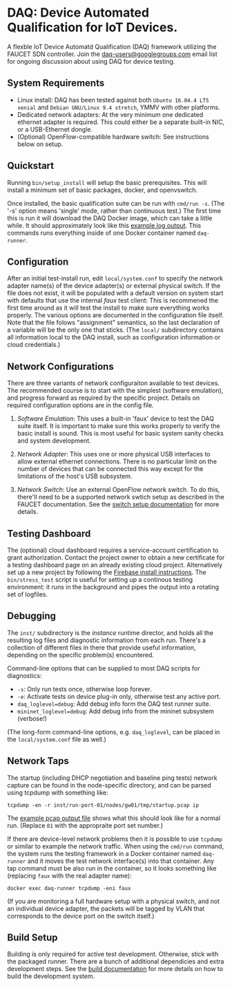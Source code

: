 # DAQ: <b>D</b>evice <b>A</b>utomated <b>Q</b>ualification for IoT Devices.

A flexble IoT Device Automatd Qualification (DAQ) framework utilizing the FAUCET SDN controller.
Join the [daq-users@googlegroups.com](https://groups.google.com/forum/#!forum/daq-users) email
list for ongoing discussion about using DAQ for device testing.

## System Requirements

* Linux install: DAQ has been tested against both `Ubuntu 16.04.4 LTS xenial` and
`Debian GNU/Linux 9.4 stretch`, YMMV with other platforms.
* Dedicated network adapters: At the very minimum one dedicated ethernet adapter is
required. This could either be a separate built-in NIC, or a USB-Ethernet dongle.
* (Optional) OpenFlow-compatible hardware switch: See instructions below on setup.

## Quickstart

Running `bin/setup_install` will setup the basic prerequisites. This will install a
minimum set of basic packages, docker, and openvswitch.

Once installed, the basic qualification suite can be run with `cmd/run -s`. (The
'-s' option means 'single' mode, rather than continuous test.) The first
time this is run it will download the DAQ Docker image, which can take a little while. It should
approximately look like this [example log output](docs/run_log.md). This commands runs
everything inside of one Docker container named `daq-runner`.

## Configuration

After an initial test-install run, edit `local/system.conf` to specify the network adapter
name(s) of the device adapter(s) or external physical switch.
If the file does not exist, it will be populated with a default version on system start with
defaults that use the internal _faux_ test client: This is recommened the first time around
as it will test the install to make sure everything works properly. The various options are
documented in the configuration file itself. Note that the file folows "assignment" semantics,
so the last declaration of a variable will be the only one that sticks. (The `local/`
subdirectory contains all information local to the DAQ install, such as configuration information
or cloud credentials.)

## Network Configurations

There are three variants of network configuraiton available to test devices. The recommended
course is to start with the simplest (software emulation), and progress forward as required by
the specific project. Details on required configuration options are in the config file.

1. _Software Emulation_: This uses a built-in 'faux' device to test the DAQ suite itself. It is
important to make sure this works properly to verify the basic install is sound. This
is most useful for basic system sanity checks and system development.

2. _Network Adapter_: This uses one or more physical USB interfaces to allow external
ethernet connections. There is no particular limit on the number of devices that can be connected
this way except for the limitations of the host's USB subsystem.

3. _Network Switch_: Use an external OpenFlow network switch. To do this, there'll need to be
a supported network swtich setup as described in the FAUCET documentation. See the [switch
setup documentation](docs/switches.md) for more details.

## Testing Dashboard

The (optional) cloud dashboard requires a service-account certification to grant authorization.
Contact the project owner to obtain a new certificate for a testing dashboard page on an already
existing cloud project. Alternatively set up a new project by following the
[Firebase install instructions](docs/firebase.md). The `bin/stress_test` script is useful for
setting up a continous testing environment: it runs in the background and pipes the output
into a rotating set of logfiles.

## Debugging

The `inst/` subdirectory is the _instance_ runtime director, and holds all the resulting log files
and diagnostic information from each run. There's a collection of different files in there that provide
useful information, depending on the specific problem(s) encountered.

Command-line options that can be supplied to most DAQ scripts for diagnostics:
* `-s`: Only run tests once, otherwise loop forever.
* `-e`: Activate tests on device plug-in only, otherwise test any active port.
* `daq_loglevel=debug`: Add debug info form the DAQ test runner suite.
* `mininet_loglevel=debug`: Add debug info from the mininet subsystem (verbose!)

(The long-form command-line options, e.g. `daq_loglevel`, can be placed in the
`local/system.conf` file as well.)

## Network Taps

The startup (including DHCP negotiation and baseline ping tests) network capture can be found
in the node-specific directory, and can be parsed using tcpdump with something like:

`tcpdump -en -r inst/run-port-01/nodes/gw01/tmp/startup.pcap ip`

The [example pcap output file](docs/startup_pcap.md) shows what this should look like for a normal run.
(Replace `01` with the appropraite port set number.)

If there are device-level network problems then it is possible to use `tcpdump` or similar
to example the network traffic. When using the `cmd/run` command, the system runs the
testing framework in a Docker container named `daq-runner` and it moves the test
network interface(s) into that container. Any tap command must be also run in the container, so it
looks something like (replacing `faux` with the real adapter name):

`docker exec daq-runner tcpdump -eni faux`

(If you are monitoring a full hardware setup with a physical switch, and not an individual
device adapter, the packets will be tagged by VLAN that corresponds to the device port on the
switch itself.)

## Build Setup

Building is only required for active test development. Otherwise, stick
with the packaged runner.  There are a bunch of additional dependicies and extra development steps.
See the [build documentation](docs/build.md) for more details on how to build the development system.
